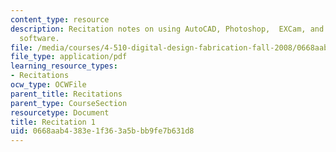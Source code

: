 ```yaml
---
content_type: resource
description: Recitation notes on using AutoCAD, Photoshop,  EXCam, and Techno CNC
  software.
file: /media/courses/4-510-digital-design-fabrication-fall-2008/0668aab4383e1f363a5bbb9fe7b631d8_rec1.pdf
file_type: application/pdf
learning_resource_types:
- Recitations
ocw_type: OCWFile
parent_title: Recitations
parent_type: CourseSection
resourcetype: Document
title: Recitation 1
uid: 0668aab4-383e-1f36-3a5b-bb9fe7b631d8
---
```

